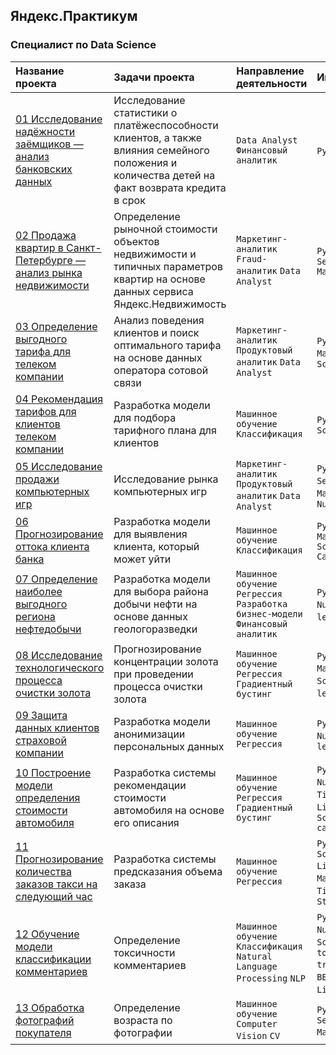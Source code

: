 ## Яндекс.Практикум
### Специалист по Data Science
| Название проекта | Задачи проекта | Направление деятельности | Инструменты |
| :- | :- | :- | :- |
| [01 Исследование надёжности заёмщиков — анализ банковских данных](https://duckduckgo.com) | Исследование статистики о платёжеспособности клиентов, а также влияния семейного положения и количества детей на факт возврата кредита в срок | `Data Analyst` `Финансовый аналитик` | `Python` `Pandas` |
| [02 Продажа квартир в Санкт-Петербурге — анализ рынка недвижимости](https://duckduckgo.com) | Определение рыночной стоимости объектов недвижимости и типичных параметров квартир на основе данных сервиса Яндекс.Недвижимость | `Маркетинг-аналитик` `Fraud-аналитик` `Data Analyst` | `Python` `Pandas` `Seaborn` `Matplotlib` |
| [03 Определение выгодного тарифа для телеком компании](https://duckduckgo.com) | Анализ поведения клиентов и поиск оптимального тарифа на основе данных оператора сотовой связи | `Маркетинг-аналитик` `Продуктовый аналитик` `Data Analyst` |  `Python` `Pandas` `Matplotlib` `NumPy` `SciPy` |
| [04 Рекомендация тарифов для клиентов телеком компании](https://duckduckgo.com) | Разработка модели для подбора тарифного плана для клиентов | `Машинное обучение` `Классификация` | `Python` `Pandas` `Scikit-learn` |
| [05 Исследование продажи компьютерных игр](https://duckduckgo.com) | Исследование рынка компьютерных игр | `Маркетинг-аналитик` `Продуктовый аналитик` `Data Analyst` | `Python` `Pandas` `Seaborn` `Plotly` `Matplotlib` `Pylab` `NumPy` |
| [06 Прогнозирование оттока клиента банка](https://duckduckgo.com) | Разработка модели для выявления клиента, который может уйти | `Машинное обучение` `Классификация` | `Python` `Pandas` `Matplotlib` `Scikit-learn` `CatBoost` |
| [07 Определение наиболее выгодного региона нефтедобычи](https://duckduckgo.com) | Разработка модели для выбора района добычи нефти на основе данных геологоразведки | `Машинное обучение` `Регрессия` `Разработка бизнес-модели` `Финансовый аналитик` | `Python` `Pandas` `NumPy` `Scikit-learn` `SciPy` |
| [08 Исследование технологического процесса очистки золота](https://duckduckgo.com) | Прогнозирование концентрации золота при проведении процесса очистки золота | `Машинное обучение` `Регрессия` `Градиентный бустинг` | `Python` `Pandas` `Matplotlib` `NumPy` `SciPy` `Scikit-learn` `CatBoost` |
| [09 Защита данных клиентов страховой компании](https://duckduckgo.com) | Разработка модели анонимизации персональных данных | `Машинное обучение` `Регрессия` | `Python` `Pandas` `NumPy` `Scikit-learn` |
| [10 Построение модели определения стоимости автомобиля](https://duckduckgo.com) | Разработка системы рекомендации стоимости автомобиля на основе его описания | `Машинное обучение` `Регрессия` `Градиентный бустинг` | `Python` `Pandas` `NumPy` `Matplotlib` `Time` `CatBoost` `LightGBM` `XGBoost` `Scikit-learn` `category_encoders` |
| [11 Прогнозирование количества заказов такси на следующий час](https://duckduckgo.com) | Разработка системы предсказания объема заказа | `Машинное обучение` `Регрессия` | `Python` `Pandas` `Scikit-learn` `LightGBM` `XGBoost` `Matplotlib` `NumPy` `Time` `Calendar` `StatsModels` |
| [12 Обучение модели классификации комментариев](https://duckduckgo.com) | Определение токсичности комментариев | `Машинное обучение` `Классификация` `Natural Language Processing` `NLP` | `Python` `Pandas` `NumPy` `Matplotlib` `Scikit-learn` `Time` `torch` `transformers` `re` `BERT` `nltk` `tf-idf` `LightGBM` `tqdm` |
| [13 Обработка фотографий покупателя](https://duckduckgo.com) | Определение возраста по фотографии | `Машинное обучение` `Computer Vision` `CV` | `Python` `Pandas` `Seaborn` `Matplotlib` `Keras` |
